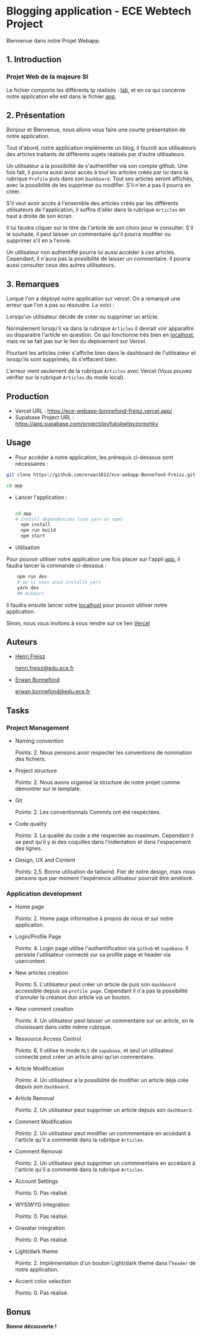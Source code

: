 # Blogging application - ECE Webtech Project

Bienvenue dans notre Projet Webapp.

## 1. Introduction

### Projet Web de la majeure SI

Le fichier comporte les différents tp réalisés : [lab](https://github.com/erwan1812/ece-webapp-Bonnefond-Freisz/tree/master/lab), et en ce qui concerne notre application elle est dans le fichier [app](https://github.com/erwan1812/ece-webapp-Bonnefond-Freisz/tree/master/app).

## 2. Présentation

Bonjour et Bienvenue, nous allons vous faire une courte présentation de notre application.

Tout d'abord, notre application implémente un blog, il fournit aux utilisateurs des articles traitants de différents sujets réalisés par d'autre utilisateurs.

Un utilisateur a la possibilité de s'authentifier via son compte github. Une fois fait, il pourra aussi avoir accès à tout les articles créés par lui dans la rubrique `Profile` puis dans son `Dashboard`. Tout ses articles seront affichés, avec la possibilité de les supprimer ou modifier. S'il n'en a pas il pourra en créer.

S'il veut avoir accès à l'ensemble des articles créés par les différents utilisateurs de l'application, il suffira d'aller dans la rubrique `Articles` en haut à droite de son écran.

Il lui faudra cliquer sur le titre de l'article de son choix pour le consulter. S'il le souhaite, il peut laisser un commentaire qu'il pourra modifier ou supprimer s'il en a l'envie.

Un utilisateur non authentifié pourra lui aussi accéder à ces articles. Cependant, il n'aura pas la possibilité de laisser un commentaire. Il pourra aussi consulter ceux des autres utilisateurs.

## 3. Remarques

Lorque l'on a déployé notre application sur vercel. On a remarqué une erreur que l'on a pas su résoudre. La voici :

Lorsqu'un utilisateur décide de créer ou supprimer un article.

 Normalement lorsqu'il va dans la rubrique `Articles` il devrait voir apparaître ou disparaitre l'article en question. Ce qui fonctionne très bien en [localhost](http://localhost:3000), mais ne se fait pas sur le lien du deploiement sur Vercel.

Pourtant les articles créer s'affiche bien dans le dashboard de l'utilisateur et lorsqu'ils sont supprimés, ils s'effacent bien.

L'erreur vient seulement de la rubrique `Articles` avec Vercel (Vous pouvez vérifier sur la rubrique `Articles` du mode local).

## Production

- Vercel URL : <https://ece-webapp-bonnefond-freisz.vercel.app/>
- Supabase Project URL : <https://app.supabase.com/project/ipyfukskwtqyzorpxhkv>

## Usage

- Pour accéder à notre application, les prérequis ci-dessous sont nécessaires :

```bash
git clone https://github.com/erwan1812/ece-webapp-Bonnefond-Freisz.git

cd app
```

- Lancer l'application :

  ```bash

  cd app
  # Install dependencies (use yarn or npm)
    npm install
    npm run build
    npm start
    ```

- Utilisation

Pour pouvoir utiliser notre application une fois placer sur l'appli  [app](https://github.com/erwan1812/ece-webapp-Bonnefond-Freisz/tree/master/app), il faudra lancer la commande ci-dessous :

```bash
    npm run dev
    # ou si vous avez installé yarn
    yarn dev
    ## Auteurs
```

Il faudra ensuite lancer votre [localhost](http://localhost:3000) pour pouvoir utiliser notre application.

Sinon, nous vous invitons à vous rendre sur ce lien [Vercel](https://ece-webapp-bonnefond-freisz.vercel.app/)

## Auteurs

- [Henri Freisz](https://github.com/henrifreisz)
  
  [henri.freisz@edu.ece.fr](henri.freisz@edu.ece.fr)

- [Erwan Bonnefond](https://github.com/erwan1812)

  [erwan.bonnefond@edu.ece.fr](erwan.bonnefond@edu.ece.fr)

## Tasks

### Project Management

- Naming convention

  Points: 2. Nous pensons avoir respecter les conventions de nomination des fichiers.

- Project structure

  Points: 2. Nous avons organisé la structure de notre projet comme démontrer sur le template.

- Git

  Points: 2. Les conventionnals Commits ont été respéctées.

- Code quality
  
  Points: 3. La qualité du code a été respectée au maximum. Cependant il se peut qu'il y ai des coquilles dans l'indentation et dans l'espacement des lignes.

- Design, UX and Content

  Points: 2,5. Bonne utilisation de tailwind. Fier de notre design, mais nous pensons que par moment l'expérience utilisateur pourrait être amélioré.

### Application development

- Home page

  Points: 2. Home page informative à propos de nous et sur notre application.

- Login/Profile Page

  Points: 4. Login page utilise l'authentification via `github` et `supabase`. Il persiste l'utilisateur connecté sur sa profile page et header via usercontext.

- New articles creation

  Points: 5. L'utilisateur peut créer un article de puis son `dashboard` accessible depuis sa `profile page`. Cependant il n'a pas la possibilité d'annuler la création dun article via un bouton.

- New comment creation

  Points: 4. Un utilisateur peut laisser un commentaire sur un article, en le choisissant dans cette même rubrique.

- Ressource Access Control
  
  Points: 6. Il utilise le mode `RLS` de `supabase`, et seul un utilisateur connecté peut créer un article ainsi qu'un commentaire.

- Article Modification

  Points: 4. Un utilisateur a la possibilité de modifier un article déjà crée depuis son `dashboard`.

- Article Removal

  Points: 2. Un utilisateur peut supprimer un article depuis son `dashboard`.

- Comment Modification
  
  Points: 2. Un utilisateur peut modifier un commmentaire en accédant à l'article qu'il a commenté dans la rubrique `Articles`.

- Comment Removal
  
  Points: 2. Un utilisateur peut supprimer un commmentaire en accédant à l'article qu'il a commenté dans la rubrique `Articles`.

- Account Settings
  
  Points: 0. Pas réalisé.

- WYSIWYG integration
  
  Points: 0. Pas réalisé.

- Gravatar integration

  Points: 0. Pas réalisé.

- Light/dark theme

  Points: 2. Implémentation d'un bouton Light/dark theme dans l'`header` de notre application.
  
- Accent color selection

  Points: 0. Pas réalisé.

## Bonus

**Bonne découverte !**
